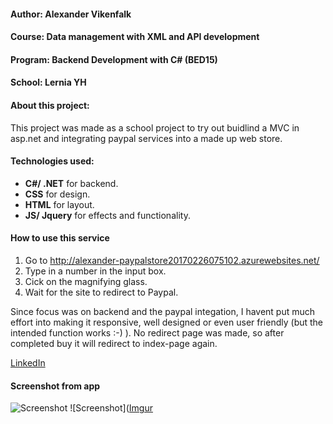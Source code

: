 
#### Author: Alexander Vikenfalk
#### Course: Data management with XML and API development
#### Program: Backend Development with C# (BED15)
#### School: Lernia YH

#### About this project: 
This project was made as a school project to try out buidlind a MVC in asp.net and integrating paypal services into a made up web store.

#### Technologies used: 
* **C#/ .NET** for backend. 
* **CSS** for design.
* **HTML** for layout.
* **JS/ Jquery** for effects and functionality. 

#### How to use this service ####
1. Go to http://alexander-paypalstore20170226075102.azurewebsites.net/
2. Type in a number in the input box.
3. Cick on the magnifying glass.
4. Wait for the site to redirect to Paypal.

Since focus was on backend and the paypal integation, I havent put much effort into making it responsive, well designed or even user friendly (but the intended function works :-) ). No redirect page was made, so after completed buy it will redirect to index-page again.

[LinkedIn](https://de.linkedin.com/in/alexander-vikenfalk-6b993b42)

#### Screenshot from app ####
![Screenshot]([Imgur](http://i.imgur.com/bNrOO7o.png))
![Screenshot]([Imgur]((http://i.imgur.com/S82XIhF.png))

